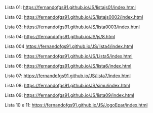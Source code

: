 Lista 01: https://fernandofgs91.github.io/JS/listajs01/index.html

Lista 02: https://fernandofgs91.github.io/JS/listajs0002/index.html

Lista 03: https://fernandofgs91.github.io/JS/lista0003/index.html

Lista 04: https://fernandofgs91.github.io/JS/js/8.html

Lista 004 https://fernandofgs91.github.io/JS/lista4/index.html

Lista 05: https://fernandofgs91.github.io/JS/Lista5/index.html

Lista 06: https://fernandofgs91.github.io/JS/lista6/index.html

Lista 07: https://fernandofgs91.github.io/JS/lista7/index.html

Lista 08: https://fernandofgs91.github.io/JS/simu/index.html

Lista 09: https://fernandofgs91.github.io/JS/lista09/index.html

Lista 10 e 11: https://fernandofgs91.github.io/JS/JogoEpar/index.html
